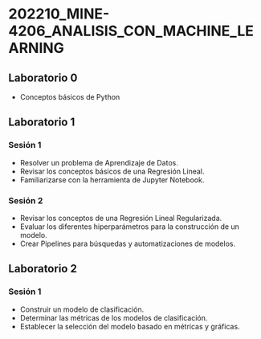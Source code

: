 # 202210_MINE-4206_ANALISIS_CON_MACHINE_LEARNING

## Laboratorio 0
* Conceptos básicos de Python

## Laboratorio 1
### Sesión 1
* Resolver un problema de Aprendizaje de Datos.
* Revisar los conceptos básicos de una Regresión Lineal.
* Familiarizarse con la herramienta de Jupyter Notebook.
### Sesión 2
* Revisar los conceptos de una Regresión Lineal Regularizada.
* Evaluar los diferentes hiperparámetros para la construcción de un modelo.
* Crear Pipelines para búsquedas y automatizaciones de modelos.

## Laboratorio 2
### Sesión 1
* Construir un modelo de clasificación.
* Determinar las métricas de los modelos de clasificación.
* Establecer la selección del modelo basado en métricas y gráficas.
